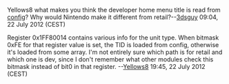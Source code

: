 Yellows8 what makes you think the developer home menu title is read from
[config](CfgS:GetConfigInfoBlk2#ConfigInfoBlks "wikilink")? Why would
Nintendo make it different from
retail?--[3dsguy](User:3dsguy "wikilink") 09:04, 22 July 2012 (CEST)


Register 0x1FF80014 contains various info for the unit type. When
bitmask 0xFE for that register value is set, the TID is loaded from
config, otherwise it's loaded from some array. I'm not entirely sure
which path is for retail and which one is dev, since I don't remember
what other modules check this bitmask instead of bit0 in that register.
--[Yellows8](User:Yellows8 "wikilink") 19:45, 22 July 2012 (CEST)